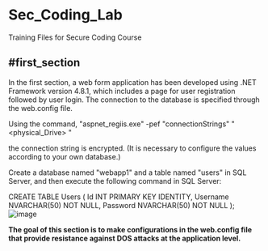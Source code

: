 # Sec_Coding_Lab
Training Files for Secure Coding Course

<h2> #first_section </h2>
In the first section, a web form application has been developed using .NET Framework version 4.8.1, which includes a page for user registration followed by user login. The connection to the database is specified through the web.config file.

Using the command,  "aspnet_regiis.exe" -pef "connectionStrings" "<physical_Drive> " 

the connection string is encrypted. (It is necessary to configure the values according to your own database.)

Create a database named "webapp1" and a table named "users" in SQL Server, and then execute the following command in SQL Server:

CREATE TABLE Users (
    Id INT PRIMARY KEY IDENTITY,
    Username NVARCHAR(50) NOT NULL,
    Password NVARCHAR(50) NOT NULL
);
![image](https://github.com/user-attachments/assets/f3456315-a376-4347-a19d-dd4c101e56ef)

<b>The goal of this section is to make configurations in the web.config file that provide resistance against DOS attacks at the application level. </b>
